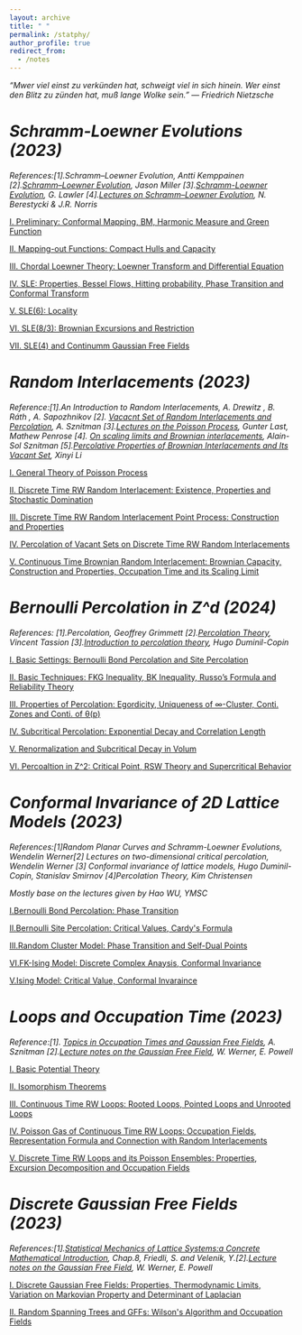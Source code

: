 ```yaml
---
layout: archive
title: " "
permalink: /statphy/
author_profile: true
redirect_from:
  - /notes
---
```


*“Mwer viel einst zu verkünden hat, schweigt viel in sich hinein. Wer einst den Blitz zu zünden hat, muß lange Wolke sein.” ― Friedrich Nietzsche*


*Schramm-Loewner Evolutions (2023)*
===

*References:[1].Schramm–Loewner Evolution, Antti Kemppainen [2].[Schramm–Loewner Evolution](http://www.statslab.cam.ac.uk//~jpm205/teaching/lent2019/sle_notes.pdf), Jason Miller [3].[Schramm-Loewner Evolution](https://arxiv.org/pdf/0712.3256.pdf), G. Lawler [4].[Lectures on Schramm–Loewner Evolution](http://www.statslab.cam.ac.uk/~james/Lectures/sle.pdf), N. Berestycki & J.R. Norris*

[Ⅰ. Preliminary: Conformal Mapping, BM, Harmonic Measure and Green Function](../files/sle/1.pdf)

[Ⅱ. Mapping-out Functions: Compact Hulls and Capacity](../files/sle/2.pdf)

[Ⅲ. Chordal Loewner Theory: Loewner Transform and Differential Equation](../files/sle/3.pdf)

[Ⅳ. SLE: Properties, Bessel Flows, Hitting probability, Phase Transition and Conformal Transform](../files/sle/4.pdf)

[Ⅴ. SLE(6): Locality](../files/sle/5.pdf)

[Ⅵ. SLE(8/3): Brownian Excursions and Restriction](../files/sle/6.pdf)

[Ⅶ. SLE(4) and Continumm Gaussian Free Fields](../files/sle/7.pdf)

*Random Interlacements (2023)*
===

*Reference:[1].An Introduction to Random Interlacements, A. Drewitz , B. Ráth , A. Sapozhnikov [2]. [Vacacnt Set of Random Interlacements and Percolation](https://ethz.ch/content/dam/ethz/special-interest/math/department/Research/Research_Groups/Sznitman/Publications/2010_interlacements.pdf), A. Sznitman [3].[Lectures on the Poisson Process](https://www.math.kit.edu/stoch/~last/seite/lectures_on_the_poisson_process/media/lastpenrose2017.pdf), Gunter Last, Mathew Penrose [4]. [On scaling limits and Brownian interlacements](https://arxiv.org/abs/1209.4531), Alain-Sol Sznitman [5].[Percolative Properties of Brownian Interlacements and Its Vacant Set](https://arxiv.org/abs/1610.08204), Xinyi Li*

[Ⅰ. General Theory of Poisson Process](../files/ri/1.pdf)

[Ⅱ. Discrete Time RW Random Interlacement: Existence, Properties and Stochastic Domination](../files/ri/2.pdf)

[Ⅲ. Discrete Time RW Random Interlacement Point Process: Construction and Properties](../files/ri/3.pdf)

[Ⅳ. Percolation of Vacant Sets on Discrete Time RW Random Interlacements](../files/ri/4.pdf)

[Ⅴ. Continuous Time Brownian Random Interlacement: Brownian Capacity, Construction and Properties, Occupation Time and its Scaling Limit](../files/ri/5.pdf)

*Bernoulli Percolation in Z^d (2024)*
===
*References: [1].Percolation, Geoffrey Grimmett [2].[Percolation Theory](https://metaphor.ethz.ch/x/2020/hs/401-4607-59L/sc/lecture-notes.pdf), Vincent Tassion [3].[Introduction to percolation theory](https://www.ihes.fr/~duminil/publi/2017percolation.pdf), Hugo Duminil-Copin*

[Ⅰ. Basic Settings: Bernoulli Bond Percolation and Site Percolation](../files/berp/1.pdf)

[Ⅱ. Basic Techniques: FKG Inequality, BK Inequality, Russo’s Formula and Reliability Theory](../files/berp/2.pdf)

[Ⅲ. Properties of Percolation: Egordicity, Uniqueness of ∞-Cluster, Conti. Zones and Conti. of θ(p)](../files/berp/3.pdf)

[Ⅳ. Subcritical Percolation: Exponential Decay and Correlation Length](../files/berp/4.pdf)

[Ⅴ. Renormalization and Subcritical Decay in Volum](../files/berp/5.pdf)

[Ⅵ. Percoaltion in Z^2: Critical Point, RSW Theory and Supercritical Behavior](../files/berp/6.pdf)

*Conformal Invariance of 2D Lattice Models (2023)*
===
*References:[1]Random Planar Curves and Schramm-Loewner Evolutions, Wendelin Werner[2] Lectures on two-dimensional critical percolation, Wendelin Werner [3] Conformal invariance of lattice models, Hugo Duminil-Copin, Stanislav Smirnov [4]Percolation Theory, Kim Christensen*

*Mostly base on the lectures given by Hao WU, YMSC*

[Ⅰ.Bernoulli Bond Percolation: Phase Transition](../files/pt/1.pdf)

[Ⅱ.Bernoulli Site Percolation: Critical Values, Cardy's Formula](../files/pt/2.pdf)

[Ⅲ.Random Cluster Model: Phase Transition and Self-Dual Points](../files/pt/3.pdf)

[Ⅵ.FK-Ising Model: Discrete Complex Anaysis, Conformal Invariance](../files/pt/4.pdf)

[Ⅴ.Ising Model: Critical Value, Conformal Invaraince](../files/pt/5.pdf)


*Loops and Occupation Time (2023)*
===

*Reference:[1]. [Topics in Occupation Times and Gaussian Free Fields](https://ethz.ch/content/dam/ethz/special-interest/math/department/Research/Research_Groups/Sznitman/Publications/2011_special_topics.pdf), A. Sznitman [2].[Lecture notes on the Gaussian Free Field](https://arxiv.org/abs/2004.04720), W. Werner, E. Powell*

[Ⅰ. Basic Potential Theory](../files/otgff/1.pdf)

[Ⅱ. Isomorphism Theorems](../files/otgff/2.pdf)

[Ⅲ. Continuous Time RW Loops: Rooted Loops, Pointed Loops and Unrooted Loops](../files/otgff/3.pdf)

[Ⅳ. Poisson Gas of Continuous Time RW Loops: Occupation Fields, Representation Formula and Connection with Random Interlacements](../files/otgff/4.pdf)

[Ⅴ. Discrete Time RW Loops and its Poisson Ensembles: Properties, Excursion Decomposition and Occupation Fields](../files/otgff/5.pdf)

*Discrete Gaussian Free Fields (2023)*
===

*References:[1].[Statistical Mechanics of Lattice Systems:a Concrete Mathematical Introduction](http://www.unige.ch/math/folks/velenik/smbook/index.html), Chap.8, Friedli, S. and Velenik, Y.[2].[Lecture notes on the Gaussian Free Field](https://arxiv.org/abs/2004.04720), W. Werner, E. Powell*

[Ⅰ. Discrete Gaussian Free Fields: Properties, Thermodynamic Limits, Variation on Markovian Property and Determinant of Laplacian](../files/gff/1.pdf)

[Ⅱ. Random Spanning Trees and GFFs: Wilson's Algorithm and Occupation Fields](../files/gff/2.pdf)

<br>
<br>
<br>
<br>
<br>
<br>
<br>
<br>
<br>
<br>
